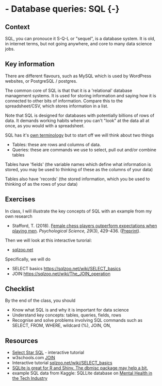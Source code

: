 # - Database queries: SQL {-}

## Context

SQL, you can pronouce it S-Q-L or "sequel", is a database system. It is old, in internet terms, but not going anywhere, and core to many data science jobs. 

## Key information

There are different flavours, such as MySQL which is used by WordPress websites, or PostgreSQL / postgres.

The common core of SQL is that that it is a 'relational' database management systems. It is used for storing information and saying how it is connected to other bits of information. Compare this to the spreadsheet/CSV, which stores information in a list.

Note that SQL is designed for databases with potentially billions of rows of data. It demands working habits where you can't "look" at the data all at once, as you would with a spreadsheet.

SQL has it's [own terminology](https://en.wikipedia.org/wiki/SQL_syntax) but to start off we will think about two things

* Tables: these are rows and columns of data.
* Queries: these are commands we use to select, pull out and/or combine tables

Tables have 'fields' (the variable names which define what information is stored, you may be used to thinking of these as the columns of your data)

Tables also have 'records' (the stored information, which you be used to thinking of as the rows of your data)

## Exercises

In class, I will illustrate the key concepts of SQL with an example from my own research

* Stafford, T. (2018). [Female chess players outperform expectations when playing men](http://journals.sagepub.com/doi/10.1177/0956797617736887). *Psychological Science, 29*(3), 429-436. ([Preprint](https://psyarxiv.com/bpy3t/)).  
  
Then we will look at this interactive turorial:

* [sqlzoo.net](https://sqlzoo.net)

Specifically, we will do

* SELECT basics https://sqlzoo.net/wiki/SELECT_basics
* JOIN https://sqlzoo.net/wiki/The_JOIN_operation

## Checklist

By the end of the class, you should

* Know what SQL is and why it is important for data science
* Understand key concepts: tables, queries, fields, rows
* Recognise and solve problems involving SQL commands such as SELECT, FROM, WHERE, wildcard (%), JOIN, ON, 



## Resources

* [Select Star SQL](https://selectstarsql.com/) - interactive tutorial
* w3schools.com [JOIN](https://www.w3schools.com/sql/sql_join.asp)
* Interactive tutorial [sqlzoo.net/wiki/SELECT_basics](https://sqlzoo.net/wiki/SELECT_basics)
* [SQLite is great for R and Shiny. The dbmisc package may help a bit.](https://www.r-bloggers.com/2021/03/sqlite-is-great-for-r-and-shiny-the-dbmisc-package-may-help-a-bit/)
* example SQL data from Kaggle: SQLLite database on [Mental Health in the Tech Industry](https://www.kaggle.com/anth7310/mental-health-in-the-tech-industry)
